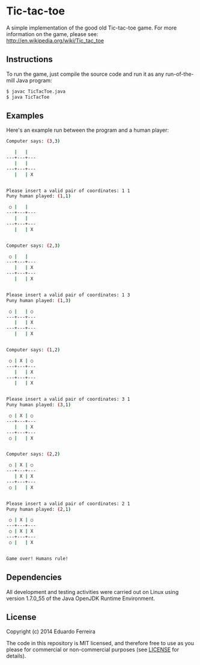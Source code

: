 Tic-tac-toe
===========

A simple implementation of the good old Tic-tac-toe game.
For more information on the game, please see: http://en.wikipedia.org/wiki/Tic_tac_toe

## Instructions

To run the game, just compile the source code and run it as any run-of-the-mill Java program:

```sh
$ javac TicTacToe.java
$ java TicTacToe
```

## Examples

Here's an example run between the program and a human player:

```sh
Computer says: (3,3)

   |   |   
---+---+---
   |   |   
---+---+---
   |   | X 


Please insert a valid pair of coordinates: 1 1
Puny human played: (1,1)

 ○ |   |   
---+---+---
   |   |   
---+---+---
   |   | X 


Computer says: (2,3)

 ○ |   |   
---+---+---
   |   | X 
---+---+---
   |   | X 


Please insert a valid pair of coordinates: 1 3
Puny human played: (1,3)

 ○ |   | ○ 
---+---+---
   |   | X 
---+---+---
   |   | X 


Computer says: (1,2)

 ○ | X | ○ 
---+---+---
   |   | X 
---+---+---
   |   | X 


Please insert a valid pair of coordinates: 3 1
Puny human played: (3,1)

 ○ | X | ○ 
---+---+---
   |   | X 
---+---+---
 ○ |   | X 


Computer says: (2,2)

 ○ | X | ○ 
---+---+---
   | X | X 
---+---+---
 ○ |   | X 


Please insert a valid pair of coordinates: 2 1
Puny human played: (2,1)

 ○ | X | ○ 
---+---+---
 ○ | X | X 
---+---+---
 ○ |   | X 


Game over! Humans rule!
```

## Dependencies

All development and testing activities were carried out on Linux using version 1.7.0_55 of the Java OpenJDK Runtime Environment.

## License

Copyright (c) 2014 Eduardo Ferreira

The code in this repository is MIT licensed, and therefore free to use as you please for commercial or non-commercial purposes (see [LICENSE](LICENSE) for details).
